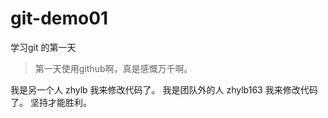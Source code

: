 # git-demo01
学习git 的第一天

> 第一天使用github啊，真是感慨万千啊。



我是另一个人 zhylb 我来修改代码了。
我是团队外的人 zhylb163 我来修改代码了。
坚持才能胜利。
